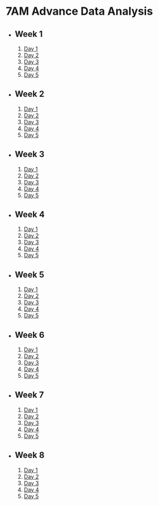 # 7AM Advance Data Analysis

- ## Week 1

   1. [Day 1](https://www.facebook.com/iCodeguru/videos/456473543445962)
   2. [Day 2](https://www.facebook.com/iCodeguru/videos/1835068673665369)
   3. [Day 3](https://www.facebook.com/iCodeguru/videos/458783026722404/)
   4. [Day 4](https://www.facebook.com/iCodeguru/videos/3758930957768045)
   5. [Day 5](https://www.facebook.com/iCodeguru/videos/841553991146917)

- ## Week 2

   1. [Day 1](https://www.facebook.com/iCodeguru/videos/1853295728467291)
   2. [Day 2](https://www.facebook.com/iCodeguru/videos/983693103476932)
   3. [Day 3](https://www.facebook.com/iCodeguru/videos/2855836614554364)
   4. [Day 4](https://www.facebook.com/iCodeguru/videos/350844517621083)
   5. [Day 5](https://www.facebook.com/iCodeguru/videos/1139485383955052)

- ## Week 3

   1. [Day 1](https://www.facebook.com/iCodeguru/videos/748884260471496)
   2. [Day 2](https://www.facebook.com/iCodeguru/videos/812982130369277)
   3. [Day 3](https://www.facebook.com/iCodeguru/videos/1006896360801138)
   4. [Day 4](https://www.facebook.com/iCodeguru/videos/1294379251521141)
   5. [Day 5](https://www.facebook.com/iCodeguru/videos/774103318141359)

- ## Week 4

   1. [Day 1](https://www.facebook.com/iCodeguru/videos/457321313597546)
   2. [Day 2](https://www.facebook.com/iCodeguru/videos/760788959590423)
   3. [Day 3](https://www.facebook.com/iCodeguru/videos/458546126661357)
   4. [Day 4](https://www.facebook.com/iCodeguru/videos/911072354158005)
   5. [Day 5](https://www.facebook.com/iCodeguru/videos/1519561045636755)

- ## Week 5

   1. [Day 1](https://www.facebook.com/iCodeguru/videos/1697472877456048)
   2. [Day 2](https://www.facebook.com/iCodeguru/videos/319162861246546)
   3. [Day 3](https://www.facebook.com/iCodeguru/videos/1636640587099152)
   4. [Day 4](https://web.facebook.com/iCodeguru/videos/1412134889502273)
   5. [Day 5](https://web.facebook.com/iCodeguru/videos/699137225636718)

- ## Week 6

   1. [Day 1](https://web.facebook.com/iCodeguru/videos/3752186518435328)
   2. [Day 2](https://web.facebook.com/iCodeguru/videos/1366922434004004)
   3. [Day 3](https://web.facebook.com/iCodeguru/videos/1543806066479602)
   4. [Day 4](https://web.facebook.com/iCodeguru/videos/1950242862093487)
   5. [Day 5](https://web.facebook.com/iCodeguru/videos/473371525098203)

- ## Week 7

   1. [Day 1](https://web.facebook.com/iCodeguru/videos/1139618557272730)
   2. [Day 2](https://www.facebook.com/iCodeguru/videos/3795063437440619)
   3. [Day 3](https://www.facebook.com/iCodeguru/videos/1876547029531880)
   4. [Day 4](https://www.facebook.com/iCodeguru/videos/2247827992246801)
   5. [Day 5](https://www.facebook.com/iCodeguru/videos/1181942342931825)

- ## Week 8

   1. [Day 1](https://www.facebook.com/iCodeguru/videos/498212252644742)
   2. [Day 2](https://www.facebook.com/iCodeguru/videos/7947128325308037)
   3. [Day 3](https://www.facebook.com/iCodeguru/videos/1952955708454365)
   4. [Day 4]()
   5. [Day 5]()

<!-- - ## Week

   1. [Day 1]()
   2. [Day 2]()
   3. [Day 3]()
   4. [Day 4]()
   5. [Day 5]() -->